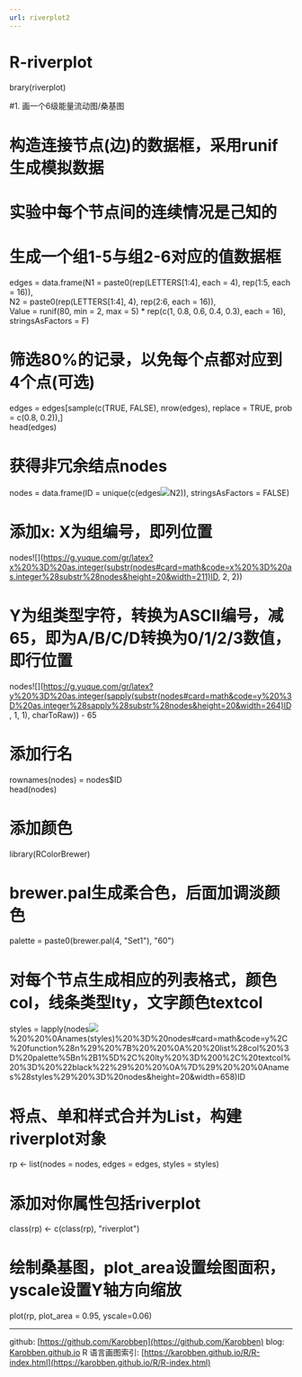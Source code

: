 ```yaml
---
url: riverplot2
---
```


# R-riverplot

brary(riverplot)

#1. 画一个6级能量流动图/桑基图

<a name="e17be30c"></a>
# 构造连接节点(边)的数据框，采用runif生成模拟数据

<a name="23d3dfda"></a>
# 实验中每个节点间的连续情况是己知的

<a name="79043749"></a>
# 生成一个组1-5与组2-6对应的值数据框

edges = data.frame(N1 = paste0(rep(LETTERS[1:4], each = 4), rep(1:5, each = 16)),<br />
N2 = paste0(rep(LETTERS[1:4], 4), rep(2:6, each = 16)),<br />
Value = runif(80, min = 2, max = 5) * rep(c(1, 0.8, 0.6, 0.4, 0.3), each = 16),<br />
stringsAsFactors = F)

<a name="12cddf0c"></a>
# 筛选80%的记录，以免每个点都对应到4个点(可选)

edges = edges[sample(c(TRUE, FALSE), nrow(edges), replace = TRUE, prob = c(0.8, 0.2)),]<br />
head(edges)

<a name="4ee9736e"></a>
# 获得非冗余结点nodes

nodes = data.frame(ID = unique(c(edges![](https://g.yuque.com/gr/latex?N1%2C%20edges#card=math&code=N1%2C%20edges&height=18&width=71)N2)), stringsAsFactors = FALSE)

<a name="2baacf63"></a>
# 添加x: X为组编号，即列位置

nodes![](https://g.yuque.com/gr/latex?x%20%3D%20as.integer(substr(nodes#card=math&code=x%20%3D%20as.integer%28substr%28nodes&height=20&width=211)ID, 2, 2))

<a name="2324ee62"></a>
# Y为组类型字符，转换为ASCII编号，减65，即为A/B/C/D转换为0/1/2/3数值，即行位置

nodes![](https://g.yuque.com/gr/latex?y%20%3D%20as.integer(sapply(substr(nodes#card=math&code=y%20%3D%20as.integer%28sapply%28substr%28nodes&height=20&width=264)ID, 1, 1), charToRaw)) - 65

<a name="2faf48ca"></a>
# 添加行名

rownames(nodes) = nodes$ID<br />
head(nodes)

<a name="95e9696b"></a>
# 添加颜色

library(RColorBrewer)

<a name="a3620cd2"></a>
# brewer.pal生成柔合色，后面加调淡颜色

palette = paste0(brewer.pal(4, "Set1"), "60")

<a name="db6266fa"></a>
# 对每个节点生成相应的列表格式，颜色col，线条类型lty，文字颜色textcol

styles = lapply(nodes![](https://g.yuque.com/gr/latex?y%2C%20function(n)%20%7B%20%20%0A%20%20list(col%20%3D%20palette%5Bn%2B1%5D%2C%20lty%20%3D%200%2C%20textcol%20%3D%20%22black%22)%20%20%0A%7D)%20%20%0Anames(styles)%20%3D%20nodes#card=math&code=y%2C%20function%28n%29%20%7B%20%20%0A%20%20list%28col%20%3D%20palette%5Bn%2B1%5D%2C%20lty%20%3D%200%2C%20textcol%20%3D%20%22black%22%29%20%20%0A%7D%29%20%20%0Anames%28styles%29%20%3D%20nodes&height=20&width=658)ID

<a name="c93c874d"></a>
# 将点、单和样式合并为List，构建riverplot对象

rp <- list(nodes = nodes, edges = edges, styles = styles)

<a name="ae03b881"></a>
# 添加对你属性包括riverplot

class(rp) <- c(class(rp), "riverplot")

<a name="09f44fc8"></a>
# 绘制桑基图，plot_area设置绘图面积，yscale设置Y轴方向缩放

plot(rp, plot_area = 0.95, yscale=0.06)




---
github: [https://github.com/Karobben](https://github.com/Karobben)
blog: [Karobben.github.io](http://Karobben.github.io)
R 语言画图索引: [https://karobben.github.io/R/R-index.html](https://karobben.github.io/R/R-index.html)
